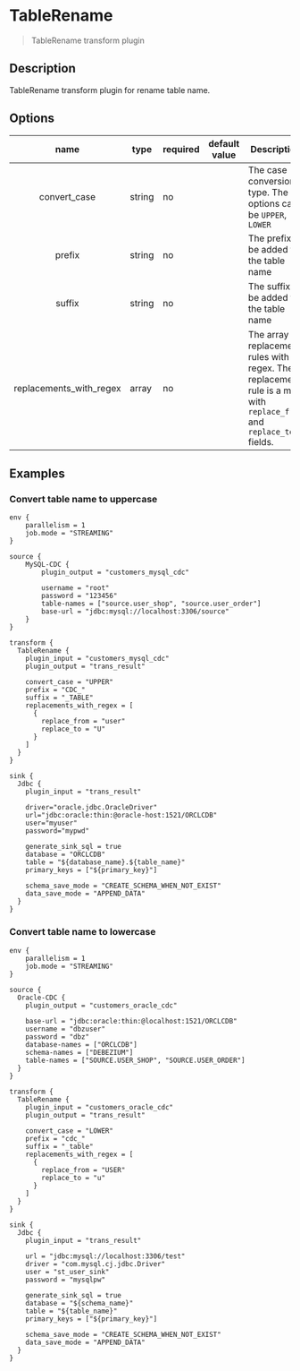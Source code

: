 # TableRename

> TableRename transform plugin

## Description

TableRename transform plugin for rename table name.

## Options

|          name           | type   | required | default value | Description                                                                                                           |
|:-----------------------:|--------|----------|---------------|-----------------------------------------------------------------------------------------------------------------------|
|      convert_case       | string | no       |               | The case conversion type. The options can be `UPPER`, `LOWER`                                                         |
|         prefix          | string | no       |               | The prefix to be added to the table name                                                                              |
|         suffix          | string | no       |               | The suffix to be added to the table name                                                                              |
| replacements_with_regex | array  | no       |               | The array of replacement rules with regex. The replacement rule is a map with `replace_from` and `replace_to` fields. |

## Examples

### Convert table name to uppercase

```
env {
    parallelism = 1
    job.mode = "STREAMING"
}

source {
    MySQL-CDC {
        plugin_output = "customers_mysql_cdc"
        
        username = "root"
        password = "123456"
        table-names = ["source.user_shop", "source.user_order"]
        base-url = "jdbc:mysql://localhost:3306/source"
    }
}

transform {
  TableRename {
    plugin_input = "customers_mysql_cdc"
    plugin_output = "trans_result"
    
    convert_case = "UPPER"
    prefix = "CDC_"
    suffix = "_TABLE"
    replacements_with_regex = [
      {
        replace_from = "user"
        replace_to = "U"
      }
    ]
  }
}

sink {
  Jdbc {
    plugin_input = "trans_result"
    
    driver="oracle.jdbc.OracleDriver"
    url="jdbc:oracle:thin:@oracle-host:1521/ORCLCDB"
    user="myuser"
    password="mypwd"
    
    generate_sink_sql = true
    database = "ORCLCDB"
    table = "${database_name}.${table_name}"
    primary_keys = ["${primary_key}"]
    
    schema_save_mode = "CREATE_SCHEMA_WHEN_NOT_EXIST"
    data_save_mode = "APPEND_DATA"
  }
}
```

### Convert table name to lowercase

```
env {
    parallelism = 1
    job.mode = "STREAMING"
}

source {
  Oracle-CDC {
    plugin_output = "customers_oracle_cdc"
    
    base-url = "jdbc:oracle:thin:@localhost:1521/ORCLCDB"
    username = "dbzuser"
    password = "dbz"
    database-names = ["ORCLCDB"]
    schema-names = ["DEBEZIUM"]
    table-names = ["SOURCE.USER_SHOP", "SOURCE.USER_ORDER"]
  }
}

transform {
  TableRename {
    plugin_input = "customers_oracle_cdc"
    plugin_output = "trans_result"
    
    convert_case = "LOWER"
    prefix = "cdc_"
    suffix = "_table"
    replacements_with_regex = [
      {
        replace_from = "USER"
        replace_to = "u"
      }
    ]
  }
}

sink {
  Jdbc {
    plugin_input = "trans_result"
    
    url = "jdbc:mysql://localhost:3306/test"
    driver = "com.mysql.cj.jdbc.Driver"
    user = "st_user_sink"
    password = "mysqlpw"
    
    generate_sink_sql = true
    database = "${schema_name}"
    table = "${table_name}"
    primary_keys = ["${primary_key}"]
    
    schema_save_mode = "CREATE_SCHEMA_WHEN_NOT_EXIST"
    data_save_mode = "APPEND_DATA"
  }
}
```